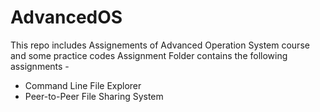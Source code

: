 # AdvancedOS
This repo includes Assignements of Advanced Operation System course and some practice codes
Assignment Folder contains the following assignments -
* Command Line File Explorer
* Peer-to-Peer File Sharing System
